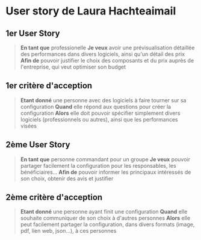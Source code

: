 # User story de Laura Hachteaimail

## 1er User Story
>
> **En tant que** professionelle
> **Je veux** avoir une prévisualisation détaillée des performances dans divers logiciels, ainsi qu'un détail des prix
> **Afin de** pouvoir justifier le choix des composants et du prix auprès de l'entreprise, qui veut optimiser son budget
>

## 1er critère d'acception
>
> **Etant donné** une personne avec des logiciels à faire tourner sur sa configuration
> **Quand** elle répond aux questions pour créer la configuration
> **Alors** elle doit pouvoir spécifier simplement divers logiciels (professionnels ou autres), ainsi que les performances visées
>

## 2ème User Story
>
> **En tant que** personne commandant pour un groupe
> **Je veux** pouvoir partager facilement la configuration pour les responsables, les bénéficiaires...
> **Afin de** pouvoir informer les principaux intéressés de son choix, obtenir des avis et justifier
>

## 2ème critère d'acception
>
> **Etant donné** une personne ayant finit une configuration
> **Quand** elle souhaite communiquer de son choix à d'autres personnes
> **Alors** elle peut facilement partager la configuration, dans divers formats (image, pdf, lien web, json...), à ces personnes
>
